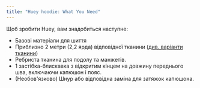 ```yaml
---
title: "Huey hoodie: What You Need"
---
```


Щоб зробити Huey, вам знадобиться наступне:

- Базові матеріали для шиття
- Приблизно 2 метри (2,2 ярда) відповідної тканини ([див. варіанти тканини](/docs/patterns/huey/fabric))
- Ребриста тканина для подолу та манжетів.
- 1 застібка-блискавка з відкритим кінцем на довжину переднього шва, включаючи капюшон і пояс.
- (Необов'язково) Шнур або відповідна заміна для затяжок капюшона.
